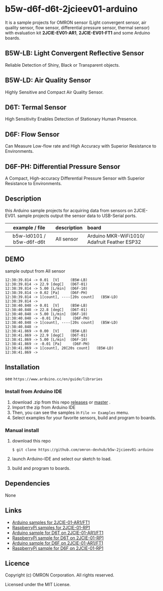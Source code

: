 # b5w-d6f-d6t-2jcieev01-arduino
It is a sample projects for OMRON sensor (Light convergent sensor, air quality sensor, flow sensor, differential pressure sensor, thermal sensor) with evaluation kit **2JCIE-EV01-AR1**, **2JCIE-EV01-FT1**
and some Arduino boards.


## B5W-LB: Light Convergent Reflective Sensor
Reliable Detection of Shiny, Black or Transparent objects.


## B5W-LD: Air Quality Sensor
Highly Sensitive and Compact Air Quality Sensor.

## D6T: Termal Sensor
High Sensitivity Enables Detection of Stationary Human Presence.

## D6F: Flow Sensor
Can Measure Low-flow rate and High Accuracy with Superior Resistance to Environments.

## D6F-PH: Differential Pressure Sensor
A Compact, High-accuracy Differential Pressure Sensor with Superior Resistance to Environments.

## Description
this Arduino sample projects for acquiring data from sensors on 2JCIE-EV01.
sample projects output the sensor data to USB-Serial ports.

| example / file    | description                     | board |
|:----------:|:--------------------------------|:-----------------------|
| b5w-ld0101 / b5w-d6f-d6t | All sensor              | Arduino MKR-WiFi1010/ Adafruit Feather ESP32 |


## DEMO
sample output from All sensor

```
12:38:39.814 -> 0.01  [V]     (B5W-LB)
12:38:39.814 -> 22.9 [degC]   (D6T-01)
12:38:39.814 -> 5.00 [L/min]  (D6F-10)
12:38:39.814 -> 0.02 [Pa]     (D6F-PH)
12:38:39.814 -> 1[count], ----[20s count]   (B5W-LD)
12:38:39.814 ->  
12:38:40.848 -> 0.01  [V]     (B5W-LB)
12:38:40.848 -> 22.8 [degC]   (D6T-01)
12:38:40.848 -> 5.00 [L/min]  (D6F-10)
12:38:40.848 -> -0.01 [Pa]     (D6F-PH)
12:38:40.848 -> 1[count], ----[20s count]   (B5W-LD)
12:38:40.848 ->  
12:38:41.869 -> 0.00  [V]     (B5W-LB)
12:38:41.869 -> 22.9 [degC]   (D6T-01)
12:38:41.869 -> 5.00 [L/min]  (D6F-10)
12:38:41.869 -> -0.01 [Pa]     (D6F-PH)
12:38:41.869 -> 1[count], 20[20s count]   (B5W-LD)
12:38:41.869 ->  

```


## Installation
see `https://www.arduino.cc/en/guide/libraries`

### Install from Arduino IDE
1. download .zip from this repo [releases](releases)
    or [master](archive/master.zip) .
2. Import the zip from Arduino IDE
3. Then, you can see the samples in `File >> Examples` menu.
4. Select examples for your favorite sensors, build and program to boards.

### Manual install
1. download this repo

    ```shell
    $ git clone https://github.com/omron-devhub/b5w-2jcieev01-arduino
    ```

2. launch Arduino-IDE and select our sketch to load.
3. build and program to boards.


## Dependencies
None


## Links
- [Arduino samples for 2JCIE-01-AR1/FT1](https://github.com/omron-devhub/2jcieev01-arduino)
- [RaspberryPi samples for 2JCIE-01-RP1](https://github.com/omron-devhub/2jcieev01-raspberrypi)
- [Arduino sample for D6T on 2JCIE-01-AR1/FT1](https://github.com/omron-devhub/d6t-2jcieev01-arduino)
- [RaspberryPi sample for D6T on 2JCIE-01-RP1](https://github.com/omron-devhub/d6t-2jcieev01-raspberrypi)
- [Arduino sample for D6F on 2JCIE-01-AR1/FT1](https://github.com/omron-devhub/d6f-2jcieev01-arduino)
- [RaspberryPi sample for D6F on 2JCIE-01-RP1](https://github.com/omron-devhub/d6f-2jcieev01-raspberrypi)


## Licence
Copyright (c) OMRON Corporation. All rights reserved.

Licensed under the MIT License.


